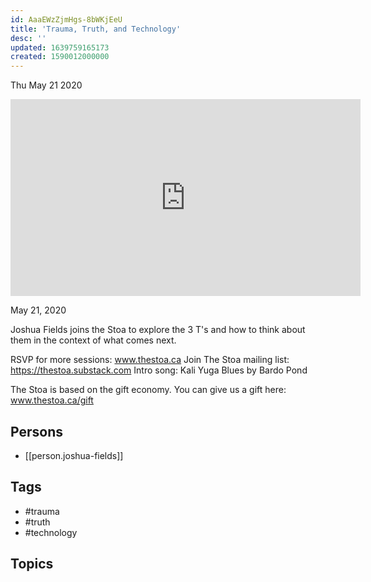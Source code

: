 ```yaml
---
id: AaaEWzZjmHgs-8bWKjEeU
title: 'Trauma, Truth, and Technology'
desc: ''
updated: 1639759165173
created: 1590012000000
---
```





Thu May 21 2020

<iframe width="560" height="315" src="https://www.youtube.com/embed/GQ5HyX2MFMY" title="Trauma, Truth, and Technology w/ Joshua Fields" frameborder="0" allow="accelerometer; autoplay; clipboard-write; encrypted-media; gyroscope; picture-in-picture" allowfullscreen ></iframe>

May 21, 2020

Joshua Fields joins the Stoa to explore the 3 T's and how to think about them in the context of what comes next.

RSVP for more sessions: www.thestoa.ca
Join The Stoa mailing list: https://thestoa.substack.com
Intro song: Kali Yuga Blues by Bardo Pond

The Stoa is based on the gift economy. You can give us a gift here: www.thestoa.ca/gift

## Persons

- [[person.joshua-fields]]

## Tags

- #trauma
- #truth
- #technology

## Topics



